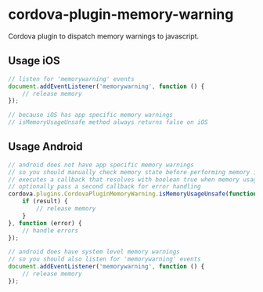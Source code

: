 # cordova-plugin-memory-warning

Cordova plugin to dispatch memory warnings to javascript.

## Usage iOS

```javascript
// listen for 'memorywarning' events
document.addEventListener('memorywarning', function () {
    // release memory
});

// because iOS has app specific memory warnings
// isMemoryUsageUnsafe method always returns false on iOS
```

## Usage Android

```javascript
// android does not have app specific memory warnings
// so you should manually check memory state before performing memory intensive operations
// executes a callback that resolves with boolean true when memory usage is at an unsafe level
// optionally pass a second callback for error handling
cordova.plugins.CordovaPluginMemoryWarning.isMemoryUsageUnsafe(function (result) {
    if (result) {
        // release memory
    }
}, function (error) {
    // handle errors
});

// android does have system level memory warnings
// so you should also listen for 'memorywarning' events
document.addEventListener('memorywarning', function () {
    // release memory
});
```